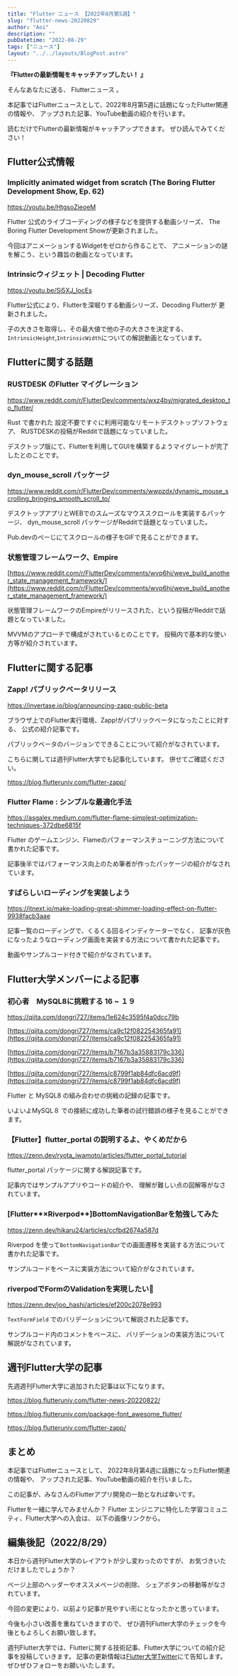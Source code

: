 ```yaml
---
title: "Flutter ニュース 【2022年8月第5週】"
slug: "flutter-news-20220829"
author: "Aoi"
description: ""
pubDatetime: "2022-08-29"
tags: ["ニュース"]
layout: "../../layouts/BlogPost.astro"
---
```


**『Flutterの最新情報をキャッチアップしたい！ 』**

そんなあなたに送る、 Flutterニュース 。

本記事ではFlutterニュースとして、2022年8月第5週に話題になったFlutter関連の情報や、
アップされた記事、YouTube動画の紹介を行います。

読むだけでFlutterの最新情報がキャッチアップできます。 ぜひ読んでみてください！

## Flutter公式情報

### Implicitly animated widget from scratch (The Boring Flutter Development Show, Ep. 62)

https://youtu.be/HtgsoZieoeM

Flutter 公式のライブコーディングの様子などを提供する動画シリーズ、
The Boring Flutter Development Showが更新されました。

今回はアニメーションするWidgetをゼロから作ることで、
アニメーションの謎を解こう、という趣旨の動画となっています。

### Intrinsicウィジェット | Decoding Flutter

https://youtu.be/Si5XJ_IocEs

Flutter公式により、Flutterを深堀りする動画シリーズ、Decoding Flutterが
更新されました。

子の大きさを取得し、その最大値で他の子の大きさを決定する、
`IntrinsicHeight`,`IntrinsicWidth`についての解説動画となっています。

## Flutterに関する話題

### RUSTDESK のFlutter マイグレーション

https://www.reddit.com/r/FlutterDev/comments/wxz4by/migrated_desktop_to_flutter/

Rust で書かれた 設定不要ですぐに利用可能なリモートデスクトップソフトウェア、
RUSTDESKの投稿がRedditで話題になっていました。

デスクトップ版にて、Flutterを利用してGUIを構築するようマイグレートが完了したとのことです。

### dyn_mouse_scroll パッケージ

https://www.reddit.com/r/FlutterDev/comments/wwpzdx/dynamic_mouse_scrolling_bringing_smooth_scroll_to/

デスクトップアプリとWEBでのスムーズなマウススクロールを実装するパッケージ、
dyn_mouse_scroll パッケージがRedditで話題となっていました。

Pub.devのぺーじにてスクロールの様子をGIFで見ることができます。

### 状態管理フレームワーク、Empire

[https://www.reddit.com/r/FlutterDev/comments/wvp6hj/weve_build_another_state_management_framework/](https://www.reddit.com/r/FlutterDev/comments/wvp6hj/weve_build_another_state_management_framework/)

状態管理フレームワークのEmpireがリリースされた、という投稿がRedditで話題となっていました。

MVVMのアプローチで構成がされているとのことです。
投稿内で基本的な使い方等が紹介されています。

## Flutterに関する記事

### Zapp! パブリックベータリリース

https://invertase.io/blog/announcing-zapp-public-beta

ブラウザ上でのFlutter実行環境、Zapp!がパブリックベータになったことに対する、
公式の紹介記事です。

パブリックベータのバージョンでできることについて紹介がなされています。

こちらに関しては週刊Flutter大学でも記事化しています。
併せてご確認ください。

https://blog.flutteruniv.com/flutter-zapp/

### Flutter Flame : シンプルな最適化手法

https://asgalex.medium.com/flutter-flame-simplest-optimization-techniques-372dbe6815f

Flutter のゲームエンジン、Flameのパフォーマンスチューニング方法について書かれた記事です。

記事後半ではパフォーマンス向上のため筆者が作ったパッケージの紹介がなされています。

### すばらしいローディングを実装しよう

https://itnext.io/make-loading-great-shimmer-loading-effect-on-flutter-9938facb3aae

記事一覧のローディングで、くるくる回るインディケーターでなく、
記事が灰色になったようなローディング画面を実装する方法について書かれた記事です。

動画やサンプルコード付きで紹介がなされています。

## Flutter大学メンバーによる記事

### 初心者　MySQL8に挑戦する 16 ~ １９

https://qiita.com/dongri727/items/1e624c3595f4a0dcc79b

[https://qiita.com/dongri727/items/ca9c12f082254365fa91](https://qiita.com/dongri727/items/ca9c12f082254365fa91)

[https://qiita.com/dongri727/items/b7167b3a35883179c336](https://qiita.com/dongri727/items/b7167b3a35883179c336)

[https://qiita.com/dongri727/items/c8799f1ab84dfc6acd9f](https://qiita.com/dongri727/items/c8799f1ab84dfc6acd9f)

Flutter と MySQL8 の組み合わせの挑戦の記録の記事です。

いよいよMySQL８ での接続に成功した筆者の試行錯誤の様子を見ることができます。

### **【Flutter】flutter_portal の説明するよ、やくめだから**

https://zenn.dev/ryota_iwamoto/articles/flutter_portal_tutorial

flutter_portal パッケージに関する解説記事です。

記事内ではサンプルアプリやコードの紹介や、
理解が難しい点の図解等がなされています。

### [Flutter**×Riverpod**]**BottomNavigationBarを勉強してみた**

https://zenn.dev/hikaru24/articles/ccfbd2674a587d

Riverpod を使って`BottomNavigationBar`での画面遷移を実装する方法について書かれた記事です。

サンプルコードをベースに実装方法について紹介がなされています。

### **riverpodでFormのValidationを実現したい🤔**

https://zenn.dev/joo_hashi/articles/ef200c2078e993

`TextFormField` でのバリデーションについて解説された記事です。

サンプルコード内のコメントをベースに、
バリデーションの実装方法について解説がなされています。

## 週刊Flutter大学の記事

先週週刊Flutter大学に追加された記事は以下になります。

https://blog.flutteruniv.com/flutter-news-20220822/

https://blog.flutteruniv.com/package-font_awesome_flutter/

https://blog.flutteruniv.com/flutter-zapp/

## まとめ

本記事ではFlutterニュースとして、
2022年8月第4週に話題になったFlutter関連の情報や、
アップされた記事、YouTube動画の紹介を行いました。

この記事が、みなさんのFlutterアプリ開発の一助となれば幸いです。

Flutterを一緒に学んでみませんか？
Flutter エンジニアに特化した学習コミュニティ、Flutter大学への入会は、
以下の画像リンクから。

## 編集後記（2022/8/29）

本日から週刊Flutter大学のレイアウトが少し変わったのですが、
お気づきいただけましたでしょうか？

ページ上部のヘッダーやオススメページの削除、
シェアボタンの移動等がなされています。

今回の変更により、以前より記事が見やすい形にとなったかと思っています。

今後も小さい改善を重ねていきますので、
ぜひ週刊Flutter大学のチェックを今後ともよろしくお願い致します。

週刊Flutter大学では、Flutterに関する技術記事、Flutter大学についての紹介記事を投稿していきます。
記事の更新情報は[Flutter大学Twitter](https://twitter.com/FlutterUniv)にて告知します。
ぜひぜひフォローをお願いいたします。